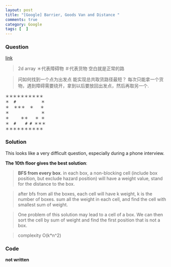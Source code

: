 ```yaml
---
layout: post
title: "[Google] Barrier, Goods Van and Distance "
comments: true
category: Google
tags: [  ]
---
```


### Question

[link](http://www.mitbbs.com/article_t1/JobHunting/32631467_0_1.html)

> 2d array ＊代表障碍物 ＃代表货物 空白就是正常的路 

> 问如何找到一个点为出发点 能实现总共取货路径最短？ 每次只能拿一个货物，遇到障碍需要绕开，拿到以后要放回出发点，然后再取另一个. 

    ＊＊＊＊＊＊＊＊＊＊
    ＊  #           ＊
    ＊  ＊＊＊  ＊   ＊
    ＊              ＊
    ＊     ＊＊   ＊ ＊
    ＊  #    # # ＊＊＊
    ＊＊＊＊＊＊＊＊＊＊

### Solution

This looks like a very difficult question, especially during a phone interview. 

__The 10th floor gives the best solution__: 

> __BFS from every box__. in each box, a non-blocking cell (include box position, but exclude hazard position) will have a weight value, stand for the distance to the box. 

> after bfs from all the boxes, each cell will have k weight, k is the number of boxes. sum all the weight in each cell, and find the cell with smallest sum of weight. 

> One problem of this solution may lead to a cell of a box. We can then sort the cell by sum of weight and find the first position that is not a box. 

> complexity O(k*n^2)

### Code

__not written__
